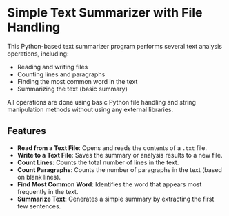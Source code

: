 # Simple Text Summarizer with File Handling

This Python-based text summarizer program performs several text analysis operations, including:

- Reading and writing files
- Counting lines and paragraphs
- Finding the most common word in the text
- Summarizing the text (basic summary)

All operations are done using basic Python file handling and string manipulation methods without using any external libraries.

## Features

- **Read from a Text File**: Opens and reads the contents of a `.txt` file.
- **Write to a Text File**: Saves the summary or analysis results to a new file.
- **Count Lines**: Counts the total number of lines in the text.
- **Count Paragraphs**: Counts the number of paragraphs in the text (based on blank lines).
- **Find Most Common Word**: Identifies the word that appears most frequently in the text.
- **Summarize Text**: Generates a simple summary by extracting the first few sentences.
